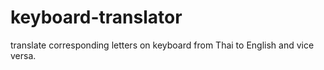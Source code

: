 # keyboard-translator
translate corresponding letters on keyboard from Thai to English and vice versa.
